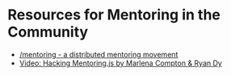 # Resources for Mentoring in the Community

- [/mentoring - a distributed mentoring movement](http://mentoring.is/)
- [Video: Hacking Mentoring.js by Marlena Compton & Ryan Dy](https://www.youtube.com/watch?v=vmIi-wZa5To&list=UUIP244iNzbn4iEkDOgczvcQ)
